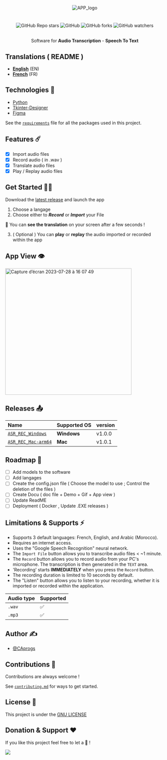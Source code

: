 <div align="center">

![APP_logo](https://github.com/CAprogs/Automatic_Speech_Recognition-Recorder/assets/104645407/e93dd499-e592-416b-beb9-eb256b1e5bd5)

# 
![GitHub Repo stars](https://img.shields.io/github/stars/CAprogs/Automatic_Speech_Recognition-Recorder?color=blue) 
![GitHub](https://img.shields.io/github/license/CAprogs/Automatic_Speech_Recognition-Recorder)
![GitHub forks](https://img.shields.io/github/forks/CAprogs/Automatic_Speech_Recognition-Recorder?color=yellow)
![GitHub watchers](https://img.shields.io/github/watchers/CAprogs/Automatic_Speech_Recognition-Recorder?color=green)

<br>Software for **Audio Transcription** - **Speech To Text**</br>
        
</div>

## Translations ( README )

- [**English**]() (EN)
- [**French**]() (FR)

## Technologies 📲

- [Python](https://www.python.org/)
- [Tkinter-Designer](https://github.com/ParthJadhav/Tkinter-Designer/tree/master)
- [Figma](https://www.figma.com/login)

See the [```requirements```]() file for all the packages used in this project.

## Features ☄️

- [x] Import audio files
- [x] Record audio ( in .wav )
- [x] Translate audio files
- [x] Play / Replay audio files

## Get Started 🧞‍♂️

Download the [latest release](https://github.com/CAprogs/Automatic_Speech_Recognition-Recorder/edit/main/README.md#features-%EF%B8%8F) and launch the app 
1. Choose a langage
2. Choose either to _**Record**_ or _**Import**_ your File

🎉 You can **see the translation** on your screen after a few seconds !

3. ( Optional ) You can **play** or **replay** the audio imported or recorded within the app

## App View 👁️
<img width="400" alt="Capture d’écran 2023-07-28 à 16 07 49" src="https://github.com/CAprogs/Automatic_Speech_Recognition-Recorder/assets/104645407/9da7a4f2-dcad-4302-b73f-532a1e4ccd89">

## Releases 📤

| Name | Supported OS| version |
| :-------- | :------- |:------- |
| [`ASR_REC_Windows`](https://github.com/CAprogs/Automatic_Speech_Recognition-Recorder/releases/download/v1.0.0/ASR_REC_W.zip) | **Windows**  | v1.0.0 |
| [`ASR_REC_Mac-arm64`](https://github.com/CAprogs/Automatic_Speech_Recognition-Recorder/releases/download/v1.0.1/ASR_REC_M.zip) | **Mac** | v1.0.1  |

## Roadmap 🚧

- [ ] Add models to the software
- [ ] Add langages
- [ ] Create the config.json file ( Choose the model to use ; Control the deletion of the files )
- [ ] Create Docu ( doc file + Demo + Gif + App view )
- [ ] Update ReadME
- [ ] Deployment ( Docker , Update .EXE releases )

## Limitations & Supports ⚡️

- Supports 3 default languages: French, English, and Arabic (Morocco).
- Requires an internet access.
- Uses the "Google Speech Recognition" neural network.
- The ```Import File``` button allows you to transcribe audio files < ~1 minute.
- The ```Record``` button allows you to record audio from your PC's microphone. The transcription is then generated in the ```TEXT``` area.
- 'Recording' starts **IMMEDIATELY** when you press the ```Record``` button.
- The recording duration is limited to 10 seconds by default.
- The "Listen" button allows you to listen to your recording, whether it is imported or recorded within the application.

| Audio type | Supported |
| :-------- | :------- |
| `.wav` | ✅ |
| `.mp3` | ✅ |
      
## Author ✍️

- [@CAprogs](https://github.com/CAprogs)

## Contributions 📁

Contributions are always welcome !

See [`contributing.md`]() for ways to get started.

## License 📝

This project is under the [GNU LICENSE](https://github.com/CAprogs/Automatic_Speech_Recognition-Recorder/blob/main/LICENSE)

## Donation & Support ❤️

If you like this project feel free to let a 🌟 !

<a href="https://www.buymeacoffee.com/CAprogs"><img src="https://img.buymeacoffee.com/button-api/?text=Buy me a Pizza&emoji=🍕&slug=CAprogs&button_colour=FFDD00&font_colour=000000&font_family=Arial&outline_colour=000000&coffee_colour=ffffff" /></a>
